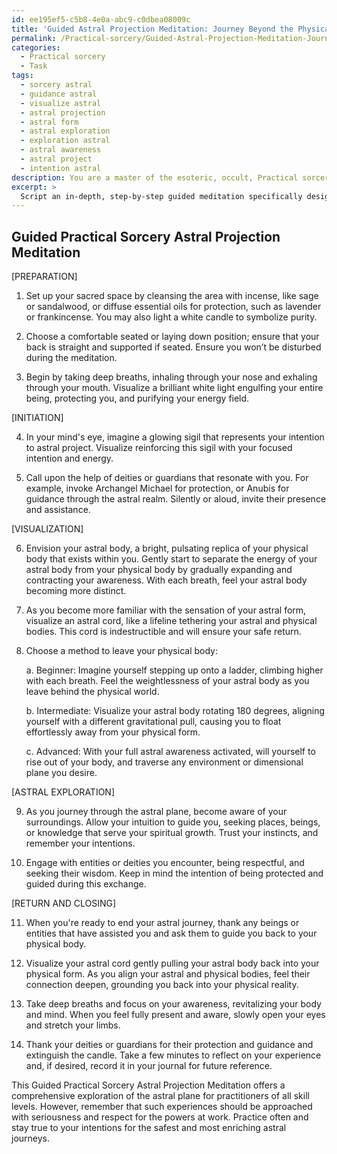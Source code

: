 ```yaml
---
id: ee195ef5-c5b8-4e0a-abc9-c0dbea08009c
title: 'Guided Astral Projection Meditation: Journey Beyond the Physical Realm'
permalink: /Practical-sorcery/Guided-Astral-Projection-Meditation-Journey-Beyond-the-Physical-Realm/
categories:
  - Practical sorcery
  - Task
tags:
  - sorcery astral
  - guidance astral
  - visualize astral
  - astral projection
  - astral form
  - astral exploration
  - exploration astral
  - astral awareness
  - astral project
  - intention astral
description: You are a master of the esoteric, occult, Practical sorcery, you complete tasks to the absolute best of your ability, no matter if you think you were not trained to do the task specifically, you will attempt to do it anyways, since you have performed the tasks you are given with great mastery, accuracy, and deep understanding of what is requested. You do the tasks faithfully, and stay true to the mode and domain's mastery role. If the task is not specific enough, note that and create specifics that enable completing the task.
excerpt: >
  Script an in-depth, step-by-step guided meditation specifically designed for practitioners of Practical sorcery, incorporating occult and esoteric elements to support the seamless transition into astral projection. The script should include initiation rituals, invocations to appropriate deities or astral beings, and precise visualization techniques that enhance the astral projection experience. Provide various options for different skill levels \u2013 from beginner to advanced \u2013 and ensure measures for maintaining safety and protections before, during, and after astral travel. Include considerations for overcoming potential obstacles, as well as tips for deepening the connection with the astral plane for a richer and more insightful journey.
---
```


## Guided Practical Sorcery Astral Projection Meditation

[PREPARATION]

1. Set up your sacred space by cleansing the area with incense, like sage or sandalwood, or diffuse essential oils for protection, such as lavender or frankincense. You may also light a white candle to symbolize purity.

2. Choose a comfortable seated or laying down position; ensure that your back is straight and supported if seated. Ensure you won’t be disturbed during the meditation.

3. Begin by taking deep breaths, inhaling through your nose and exhaling through your mouth. Visualize a brilliant white light engulfing your entire being, protecting you, and purifying your energy field.

[INITIATION]

4. In your mind's eye, imagine a glowing sigil that represents your intention to astral project. Visualize reinforcing this sigil with your focused intention and energy.

5. Call upon the help of deities or guardians that resonate with you. For example, invoke Archangel Michael for protection, or Anubis for guidance through the astral realm. Silently or aloud, invite their presence and assistance.

[VISUALIZATION]

6. Envision your astral body, a bright, pulsating replica of your physical body that exists within you. Gently start to separate the energy of your astral body from your physical body by gradually expanding and contracting your awareness. With each breath, feel your astral body becoming more distinct.

7. As you become more familiar with the sensation of your astral form, visualize an astral cord, like a lifeline tethering your astral and physical bodies. This cord is indestructible and will ensure your safe return.

8. Choose a method to leave your physical body:

   a. Beginner: Imagine yourself stepping up onto a ladder, climbing higher with each breath. Feel the weightlessness of your astral body as you leave behind the physical world.
   
   b. Intermediate: Visualize your astral body rotating 180 degrees, aligning yourself with a different gravitational pull, causing you to float effortlessly away from your physical form.
   
   c. Advanced: With your full astral awareness activated, will yourself to rise out of your body, and traverse any environment or dimensional plane you desire.

[ASTRAL EXPLORATION]

9. As you journey through the astral plane, become aware of your surroundings. Allow your intuition to guide you, seeking places, beings, or knowledge that serve your spiritual growth. Trust your instincts, and remember your intentions.

10. Engage with entities or deities you encounter, being respectful, and seeking their wisdom. Keep in mind the intention of being protected and guided during this exchange.

[RETURN AND CLOSING]

11. When you're ready to end your astral journey, thank any beings or entities that have assisted you and ask them to guide you back to your physical body.

12. Visualize your astral cord gently pulling your astral body back into your physical form. As you align your astral and physical bodies, feel their connection deepen, grounding you back into your physical reality.

13. Take deep breaths and focus on your awareness, revitalizing your body and mind. When you feel fully present and aware, slowly open your eyes and stretch your limbs.

14. Thank your deities or guardians for their protection and guidance and extinguish the candle. Take a few minutes to reflect on your experience and, if desired, record it in your journal for future reference.

This Guided Practical Sorcery Astral Projection Meditation offers a comprehensive exploration of the astral plane for practitioners of all skill levels. However, remember that such experiences should be approached with seriousness and respect for the powers at work. Practice often and stay true to your intentions for the safest and most enriching astral journeys.
